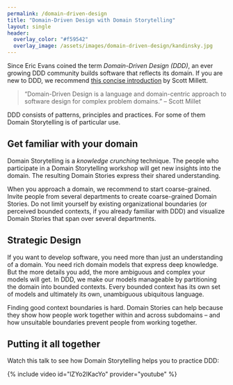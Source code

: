```yaml
---
permalink: /domain-driven-design
title: "Domain-Driven Design with Domain Storytelling"
layout: single
header: 
  overlay_color: "#f59542"
  overlay_image: /assets/images/domain-driven-design/kandinsky.jpg
---
```


Since Eric Evans coined the term *Domain-Driven Design (DDD)*, an ever growing DDD community builds software that reflects its domain. If you are new to DDD, we recommend <a href="https://leanpub.com/theanatomyofdomain-drivendesign" target="_blank">this concise introduction</a> by Scott Millett.

> “Domain-Driven Design is a language and domain-centric approach to software design for complex problem domains.” – Scott Millet

DDD consists of patterns, principles and practices. For some of them Domain Storytelling is of particular use.

## Get familiar with your domain

Domain Storytelling is a *knowledge crunching* technique. The people who participate in a Domain Storytelling workshop will get new insights into the domain. The resulting Domain Stories express their shared understanding.

When you approach a domain, we recommend to start coarse-grained. Invite people from several departments to create coarse-grained Domain Stories. Do not limit yourself by existing organizational boundaries (or perceived bounded contexts, if you already familiar with DDD) and visualize Domain Stories that span over several departments.

## Strategic Design

If you want to develop software, you need more than just an understanding of a domain. You need rich domain models that express deep knowledge. But the more details you add, the more ambiguous and complex your models will get. In DDD, we make our models manageable by partitioning the domain into bounded contexts. Every bounded context has its own set of models and ultimately its own, unambiguous ubiquitous language.

Finding good context boundaries is hard. Domain Stories can help because they show how people work together within and across subdomains – and how unsuitable boundaries prevent people from working together.

## Putting it all together

Watch this talk to see how Domain Storytelling helps you to practice DDD:

{% include video id="lZYo2lKacYo" provider="youtube" %}
